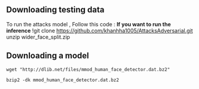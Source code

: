 ## Downloading testing data
To run the attacks model  , Follow this code :
    **If you want to run the inference**
    !git clone https://github.com/khanhha1005/AttacksAdversarial.git
    unzip wider_face_split.zip

## Downloading a model

    wget "http://dlib.net/files/mmod_human_face_detector.dat.bz2"

    bzip2 -dk mmod_human_face_detector.dat.bz2
